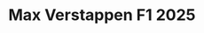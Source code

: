 ---
title: 'Max Verstappen F1 2025'
category: f1-y-autos
designSlug: f1-2025-verstapen
image: '/products/autos/10-verstapen/principal.jpg'
imageHover: '/products/autos/10-verstapen/oversize.jpg'
prendas: [
   {   
        title: 'Remera',
        slug: 'remera',          
        image: '/products/autos/10-verstapen/normal.jpg',
        price: 'remerasPrecio',
        talles: 'remerasTalles'
    },
    {
        title: 'Remera Oversize',
        slug: 'remera-oversize',
        image: '/products/autos/10-verstapen/oversize.jpg',
        price: 'oversizePrecio',
        talles: 'oversizeTalles'
    },
    {
        title: 'Musculosa M',
        slug: 'musculosa-mujer',
        image: '/products/autos/10-verstapen/musculosa.jpg',
        price: 'musculosaPrecio',
        talles: 'musculosasMujerTalles'
    },
     {
        title: 'Musculosa H',
        slug: 'musculoso',
        image: '/products/autos/10-verstapen/musculoso.jpg',
        price: 'musculosaPrecio',
        talles: 'musculosasHombreTalles'
    },
    {
        title: 'Pupera Oversize',
        slug: 'pupera-oversize',
        image: '/products/autos/10-verstapen/pupera.jpg',
        price: 'remerasPrecio',
        talles: 'oversizePuperasTalles'
    },

    {
         title: 'Buzo',
         slug: 'buzo',
         image: '/products/autos/10-verstapen/buzo.jpg',
         price: buzosPrecio,
        talles: 'BuzosTalles'
     },
]
---